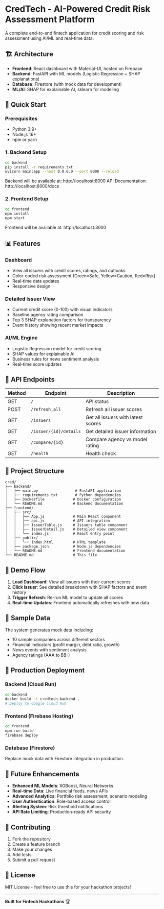 # CredTech - AI-Powered Credit Risk Assessment Platform

A complete end-to-end fintech application for credit scoring and risk assessment using AI/ML and real-time data.

## 🏗️ Architecture

- **Frontend**: React dashboard with Material-UI, hosted on Firebase
- **Backend**: FastAPI with ML models (Logistic Regression + SHAP explanations)
- **Database**: Firestore (with mock data for development)
- **ML/AI**: SHAP for explainable AI, sklearn for modeling

## 🚀 Quick Start

### Prerequisites
- Python 3.9+
- Node.js 16+
- npm or yarn

### 1. Backend Setup

```bash
cd backend
pip install -r requirements.txt
uvicorn main:app --host 0.0.0.0 --port 8000 --reload
```

Backend will be available at: http://localhost:8000
API Documentation: http://localhost:8000/docs

### 2. Frontend Setup

```bash
cd frontend
npm install
npm start
```

Frontend will be available at: http://localhost:3000

## 📊 Features

### Dashboard
- View all issuers with credit scores, ratings, and outlooks
- Color-coded risk assessment (Green=Safe, Yellow=Caution, Red=Risk)
- Real-time data updates
- Responsive design

### Detailed Issuer View
- Current credit score (0-100) with visual indicators
- Baseline agency rating comparison
- Top 3 SHAP explanation factors for transparency
- Event history showing recent market impacts

### AI/ML Engine
- Logistic Regression model for credit scoring
- SHAP values for explainable AI
- Business rules for news sentiment analysis
- Real-time score updates

## 🔧 API Endpoints

| Method | Endpoint | Description |
|--------|----------|-------------|
| GET | `/` | API status |
| POST | `/refresh_all` | Refresh all issuer scores |
| GET | `/issuers` | Get all issuers with latest scores |
| GET | `/issuer/{id}/details` | Get detailed issuer information |
| GET | `/compare/{id}` | Compare agency vs model rating |
| GET | `/health` | Health check |

## 📁 Project Structure

```
cred/
├── backend/
│   ├── main.py                 # FastAPI application
│   ├── requirements.txt        # Python dependencies
│   ├── Dockerfile             # Docker configuration
│   └── README.md              # Backend documentation
├── frontend/
│   ├── src/
│   │   ├── App.js             # Main React component
│   │   ├── api.js             # API integration
│   │   ├── IssuerTable.js     # Issuers table component
│   │   ├── IssuerDetail.js    # Detailed view component
│   │   └── index.js           # React entry point
│   ├── public/
│   │   └── index.html         # HTML template
│   ├── package.json           # Node.js dependencies
│   └── README.md              # Frontend documentation
└── README.md                  # This file
```

## 🎯 Demo Flow

1. **Load Dashboard**: View all issuers with their current scores
2. **Click Issuer**: See detailed breakdown with SHAP factors and event history
3. **Trigger Refresh**: Re-run ML model to update all scores
4. **Real-time Updates**: Frontend automatically refreshes with new data

## 🧪 Sample Data

The system generates mock data including:
- 10 sample companies across different sectors
- Financial indicators (profit margin, debt ratio, growth)
- News events with sentiment analysis
- Agency ratings (AAA to BB-)

## 🚀 Production Deployment

### Backend (Cloud Run)
```bash
cd backend
docker build -t credtech-backend .
# Deploy to Google Cloud Run
```

### Frontend (Firebase Hosting)
```bash
cd frontend
npm run build
firebase deploy
```

### Database (Firestore)
Replace mock data with Firestore integration in production.

## 🔮 Future Enhancements

- **Enhanced ML Models**: XGBoost, Neural Networks
- **Real-time Data**: Live financial feeds, news APIs
- **Advanced Analytics**: Portfolio risk assessment, scenario modeling
- **User Authentication**: Role-based access control
- **Alerting System**: Risk threshold notifications
- **API Rate Limiting**: Production-ready API security

## 🤝 Contributing

1. Fork the repository
2. Create a feature branch
3. Make your changes
4. Add tests
5. Submit a pull request

## 📄 License

MIT License - feel free to use this for your hackathon projects!

---

**Built for Fintech Hackathons** 🏆
